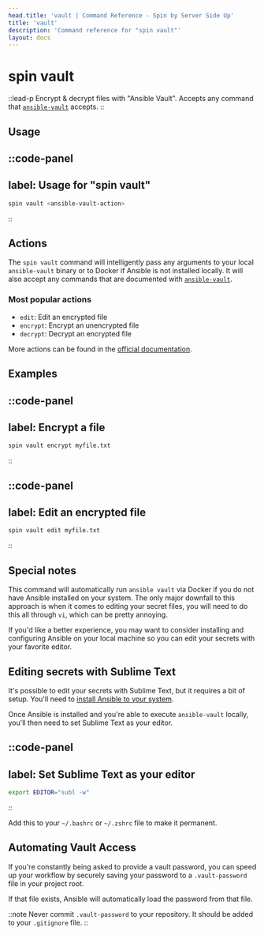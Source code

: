 ```yaml
---
head.title: 'vault | Command Reference - Spin by Server Side Up'
title: 'vault'
description: 'Command reference for "spin vault"'
layout: docs
---
```

# spin vault
::lead-p
Encrypt & decrypt files with "Ansible Vault". Accepts any command that [`ansible-vault`](https://docs.ansible.com/ansible/latest/cli/ansible-vault.html) accepts.
::

## Usage
::code-panel
---
label: Usage for "spin vault"
---
```bash
spin vault <ansible-vault-action>
```
::

## Actions
The `spin vault` command will intelligently pass any arguments to your local `ansible-vault` binary or to Docker if Ansible is not installed locally. It will also accept any commands that are documented with [`ansible-vault`](https://docs.ansible.com/ansible/latest/cli/ansible-vault.html).

### Most popular actions
- `edit`: Edit an encrypted file
- `encrypt`: Encrypt an unencrypted file
- `decrypt`: Decrypt an encrypted file

More actions can be found in the [official documentation](https://docs.ansible.com/ansible/latest/cli/ansible-vault.html).

## Examples
::code-panel
---
label: Encrypt a file
---
```bash
spin vault encrypt myfile.txt
```
::

::code-panel
---
label: Edit an encrypted file
---
```bash
spin vault edit myfile.txt
```
::

## Special notes
This command will automatically run `ansible vault` via Docker if you do not have Ansible installed on your system. The only major downfall to this approach is when it comes to editing your secret files, you will need to do this all through `vi`, which can be pretty annoying.

If you'd like a better experience, you may want to consider installing and configuring Ansible on your local machine so you can edit your secrets with your favorite editor.

## Editing secrets with Sublime Text
It's possible to edit your secrets with Sublime Text, but it requires a bit of setup. You'll need to [install Ansible to your system](https://docs.ansible.com/ansible/latest/installation_guide/intro_installation.html).

Once Ansible is installed and you're able to execute `ansible-vault` locally, you'll then need to set Sublime Text as your editor.

::code-panel
---
label: Set Sublime Text as your editor
---
```bash
export EDITOR="subl -w"
```
::

Add this to your `~/.bashrc` or `~/.zshrc` file to make it permanent.

## Automating Vault Access
If you're constantly being asked to provide a vault password, you can speed up your workflow by securely saving your password to a `.vault-password` file in your project root.

If that file exists, Ansible will automatically load the password from that file.

::note
Never commit `.vault-password` to your repository. It should be added to your `.gitignore` file.
::